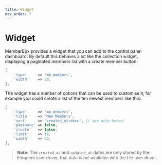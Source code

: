 ```yaml
---
title: Widget
nav_order: 7
---
```


# Widget

MemberBox provides a widget that you can add to the control panel dashboard. By default this behaves a lot like the collection widget, displaying a paginated members list with a create member button:

```php
[
    'type'     => 'mb_members',
    'width'    => 50,
],
```

The widget has a number of options that can be used to customise it, for example you could create a list of the ten newest members like this:

```php
[
    'type'     => 'mb_members',
    'title'    => 'New Members',
    'sort'     => 'created_at:desc', // see note below!
    'paginate' => false,
    'create'   => false,
    'limit'    => 10,
    'width'    => 50,
],
```

> **Note:** The `created_at` and `updated_at` dates are only stored by the Eloquent user driver, that data is not avaliable with the file user driver.